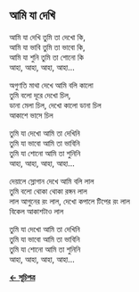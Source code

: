 ## আমি যা দেখি

আমি যা দেখি তুমি তা দেখো কি,<br>
আমি যা ভাবি তুমি তা ভাবো কি,<br>
আমি যা শুনি তুমি তা শোনো কি<br>
আহা, আহা, আহা, আহা…<br>

অগুণতি মাথা দেখে আমি বলি কালো<br>
তুমি বলো দূরে দেখো চিল,<br>
ডানা মেলা চিল, দেখো কালো ডানা চিল<br>
আকাশে ভাসে চিল<br>

তুমি যা দেখো আমি তা দেখিনি<br>
তুমি যা ভাবো আমি তা ভাবিনি<br>
তুমি যা শোনো আমি তা শুনিনি<br>
আহা, আহা, আহা, আহা…<br>

দেয়ালে স্লোগান দেখে আমি বলি লাল<br>
তুমি বলো থোকা থোকা রঙ্গন লাল<br>
লাল আগুনের রং লাল, দেখো কপালে টিপের রং লাল<br>
বিকেল আকাশটাও লাল<br>

তুমি যা দেখো আমি তা দেখিনি<br>
তুমি যা ভাবো আমি তা ভাবিনি<br>
তুমি যা শোনো আমি তা শুনিনি<br>
আহা, আহা, আহা, আহা…<br>

**[← সূচিপত্র](../readme.md)**

